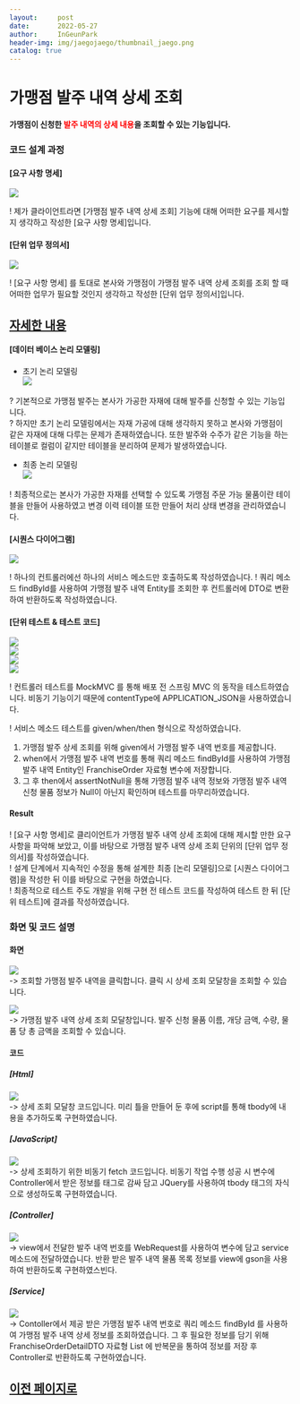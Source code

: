```yaml
---
layout:     post
date:       2022-05-27
author:     InGeunPark
header-img: img/jaegojaego/thumbnail_jaego.png
catalog: true
---
```


# 가맹점 발주 내역 상세 조회

<p style="font-weight:bold">가맹점이 신청한 <font style="color: red;">발주 내역의 상세 내용</font>을 조회할 수 있는 기능입니다. </p>

### 코드 설계 과정

#### [요구 사항 명세]
<img src="../../../../img/jaegojaego/franchiseOrderDetail/franchise-order-detail_1.png"> <br>

! 제가 클라이언트라면 [가맹점 발주 내역 상세 조회] 기능에 대해 어떠한 요구를 제시할 지 생각하고 작성한 [요구 사항 명세]입니다.

#### [단위 업무 정의서] 

<img src="../../../../img/jaegojaego/franchiseOrderDetail/franchise-order-detail_2.png"> <br>

! [요구 사항 명세] 를 토대로 본사와 가맹점이 가맹점 발주 내역 상세 조회를 조회 할 때 어떠한 업무가 필요할 것인지 생각하고 작성한 [단위 업무 정의서]입니다.

## [자세한 내용](https://www.notion.so/912b85f8f7f645b6859401cccae0124b)

#### [데이터 베이스 논리 모델링]
- 초기 논리 모델링 <br>
<img src="../../../../img/jaegojaego/franchiseOrderList/franchise-order-list_3.png"> <br>

? 기본적으로 가맹점 발주는 본사가 가공한 자재에 대해 발주를 신청할 수 있는 기능입니다. <br>
? 하지만 초기 논리 모델링에서는 자재 가공에 대해 생각하지 못하고 본사와 가맹점이 같은 자재에 대해 다루는 문제가 존재하였습니다. 또한 발주와 수주가 같은 기능을 하는 테이블로
컬럼이 같지만 테이블을 분리하여 문제가 발생하였습니다.

- 최종 논리 모델링 <br>
<img src="../../../../img/jaegojaego/franchiseOrderList/franchise-order-list_4.png"> <br>

! 최종적으로는 본사가 가공한 자재를 선택할 수 있도록 가맹점 주문 가능 물품이란 테이블을 만들어 사용하였고 변경 이력 테이블 또한 만들어 처리 상태 변경을 관리하였습니다.

#### [시퀀스 다이어그램]

<img src="../../../../img/jaegojaego/franchiseOrderDetail/franchise-order-detail_3.png"><br>

! 하나의 컨트롤러에선 하나의 서비스 메소드만 호출하도록 작성하였습니다.
! 쿼리 메소드 findById를 사용하여 가맹점 발주 내역 Entity를 조회한 후 컨트롤러에 DTO로 변환하여 반환하도록 작성하였습니다.

#### [단위 테스트 & 테스트 코드]

<img src="../../../../img/jaegojaego/franchiseOrderDetail/franchise-order-detail_4.png"> <br>
<img src="../../../../img/jaegojaego/franchiseOrderDetail/franchise-order-detail_5.png"> <br>
<img src="../../../../img/jaegojaego/franchiseOrderDetail/franchise-order-detail_6.png"> <br>
<img src="../../../../img/jaegojaego/franchiseOrderDetail/franchise-order-detail_7.png"> <br>

! 컨트롤러 테스트를 MockMVC 를 통해 배포 전 스프링 MVC 의 동작을 테스트하였습니다. 비동기 기능이기 때문에 contentType에 APPLICATION_JSON을 사용하였습니다.

! 서비스 메소드 테스트를 given/when/then 형식으로 작성하였습니다. <br>
 1. 가맹점 발주 상세 조회를 위해 given에서 가맹점 발주 내역 번호를 제공합니다.
 2. when에서 가맹점 발주 내역 번호를 통해 쿼리 메소드 findById를 사용하여 가맹점 발주 내역 Entity인 FranchiseOrder 자료형 변수에 저장합니다. 
 3. 그 후 then에서 assertNotNull을 통해 가맹점 발주 내역 정보와 가맹점 발주 내역 신청 물품 정보가 Null이 아닌지 확인하며 테스트를 마무리하였습니다.

#### Result
! [요구 사항 명세]로 클리이언트가 가맹점 발주 내역 상세 조회에 대해 제시할 만한 요구사항을 파악해 보았고, 이를 바탕으로 가맹점 발주 내역 상세 조회 단위의  [단위 업무 정의서]를 작성하였습니다.  <br>
! 설계 단계에서 지속적인 수정을 통해 설계한 최종 [논리 모델링]으로  [시퀀스 다이어그램]을 작성한 뒤 이를 바탕으로 구현을 하였습니다. <br>
! 최종적으로 테스트 주도 개발을 위해 구현 전 테스트 코드를 작성하여 테스트 한 뒤 [단위 테스트]에 결과를 작성하였습니다. 

### 화면 및 코드 설명

#### 화면
<img src="../../../../img/jaegojaego/franchiseOrderDetail/franchise-order-detail_8.png"> <br>
-> 조회할 가맹점 발주 내역을 클릭합니다. 클릭 시 상세 조회 모달창을 조회할 수 있습니다. <br>

<img src="../../../../img/jaegojaego/franchiseOrderDetail/franchise-order-detail_9.png"> <br>
-> 가맹점 발주 내역 상세 조회 모달창입니다. 발주 신청 물품 이름, 개당 금액, 수량, 물품 당 총 금액을 조회할 수 있습니다.

#### 코드

##### [Html]
<img src="../../../../img/jaegojaego/franchiseOrderDetail/franchise-order-detail_10.png"> <br>
-> 상세 조회 모달창 코드입니다. 미리 틀을 만들어 둔 후에 script를 통해 tbody에 내용을 추가하도록 구현하였습니다. <br>

##### [JavaScript]
<img src="../../../../img/jaegojaego/franchiseOrderDetail/franchise-order-detail_11.png"> <br>
-> 상세 조회하기 위한 비동기 fetch 코드입니다. 비동기 작업 수행 성공 시 변수에 Controller에서 받은 정보를 태그로 감싸 담고 JQuery를 사용하여 tbody 태그의 자식으로 생성하도록 구현하였습니다.

##### [Controller]
<img src="../../../../img/jaegojaego/franchiseOrderDetail/franchise-order-detail_12.png"> <br>
-> view에서 전달한 발주 내역 번호를 WebRequest를 사용하여 변수에 담고 service 메소드에 전달하였습니다. 반환 받은 발주 내역 물품 목록 정보를 view에 gson을 사용하여 반환하도록 구현하였스빈다.

##### [Service]
<img src="../../../../img/jaegojaego/franchiseOrderDetail/franchise-order-detail_13.png"> <br>
-> Contoller에서 제공 받은 가맹점 발주 내역 번호로 쿼리 메소드 findById 를 사용하여 가맹점 발주 내역 상세 정보를 조회하였습니다. 그 후 필요한 정보를 담기 위해 FranchiseOrderDetailDTO 자료형 List
에 반복문을 통하여 정보를 저장 후 Controller로 반환하도록 구현하였습니다.


## [이전 페이지로](https://ingeunpark.github.io/2022/05/27/jaegojaego/#list)




